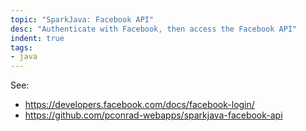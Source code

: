 ```yaml
---
topic: "SparkJava: Facebook API"
desc: "Authenticate with Facebook, then access the Facebook API"
indent: true
tags:
- java
---
```


See:
* <https://developers.facebook.com/docs/facebook-login/>
* <https://github.com/pconrad-webapps/sparkjava-facebook-api>
